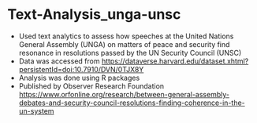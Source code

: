 # Text-Analysis_unga-unsc
- Used text analytics to assess how speeches at the United Nations General Assembly (UNGA) on matters of peace and security find resonance in resolutions passed by the UN Security Council (UNSC)
- Data was accessed from https://dataverse.harvard.edu/dataset.xhtml?persistentId=doi:10.7910/DVN/0TJX8Y
- Analysis was done using R packages
- Published by Observer Research Foundation https://www.orfonline.org/research/between-general-assembly-debates-and-security-council-resolutions-finding-coherence-in-the-un-system
